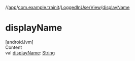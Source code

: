//[app](../../../index.md)/[com.example.trainit](../index.md)/[LoggedInUserView](index.md)/[displayName](display-name.md)



# displayName  
[androidJvm]  
Content  
val [displayName](display-name.md): [String](https://kotlinlang.org/api/latest/jvm/stdlib/kotlin/-string/index.html)  



